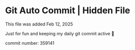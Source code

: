 # Git Auto Commit | Hidden File

This file was added Feb 12, 2025

Just for fun and keeping my daily git commit active 🤪

commit number: 359141
